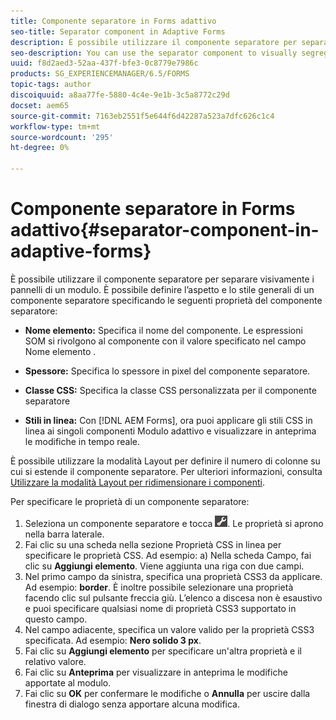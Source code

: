 ```yaml
---
title: Componente separatore in Forms adattivo
seo-title: Separator component in Adaptive Forms
description: È possibile utilizzare il componente separatore per separare visivamente sezioni di un modulo.
seo-description: You can use the separator component to visually segregate sections of a form.
uuid: f8d2aed3-52aa-437f-bfe3-0c8779e7986c
products: SG_EXPERIENCEMANAGER/6.5/FORMS
topic-tags: author
discoiquuid: a8aa77fe-5880-4c4e-9e1b-3c5a8772c29d
docset: aem65
source-git-commit: 7163eb2551f5e644f6d42287a523a7dfc626c1c4
workflow-type: tm+mt
source-wordcount: '295'
ht-degree: 0%

---
```



# Componente separatore in Forms adattivo{#separator-component-in-adaptive-forms}

È possibile utilizzare il componente separatore per separare visivamente i pannelli di un modulo. È possibile definire l’aspetto e lo stile generali di un componente separatore specificando le seguenti proprietà del componente separatore:

* **Nome elemento:** Specifica il nome del componente. Le espressioni SOM si rivolgono al componente con il valore specificato nel campo Nome elemento .
* **Spessore:** Specifica lo spessore in pixel del componente separatore.

* **Classe CSS:** Specifica la classe CSS personalizzata per il componente separatore

* **Stili in linea:** Con [!DNL AEM Forms], ora puoi applicare gli stili CSS in linea ai singoli componenti Modulo adattivo e visualizzare in anteprima le modifiche in tempo reale.

È possibile utilizzare la modalità Layout per definire il numero di colonne su cui si estende il componente separatore. Per ulteriori informazioni, consulta [Utilizzare la modalità Layout per ridimensionare i componenti](resize-using-layout-mode.md).

Per specificare le proprietà di un componente separatore:

1. Seleziona un componente separatore e tocca ![cmppr](assets/cmppr.png). Le proprietà si aprono nella barra laterale.
1. Fai clic su una scheda nella sezione Proprietà CSS in linea per specificare le proprietà CSS. Ad esempio: a) Nella scheda Campo, fai clic su **Aggiungi elemento**. Viene aggiunta una riga con due campi.
1. Nel primo campo da sinistra, specifica una proprietà CSS3 da applicare. Ad esempio: **border**. È inoltre possibile selezionare una proprietà facendo clic sul pulsante freccia giù. L’elenco a discesa non è esaustivo e puoi specificare qualsiasi nome di proprietà CSS3 supportato in questo campo.
1. Nel campo adiacente, specifica un valore valido per la proprietà CSS3 specificata. Ad esempio: **Nero solido 3 px**.
1. Fai clic su **Aggiungi elemento** per specificare un&#39;altra proprietà e il relativo valore.
1. Fai clic su **Anteprima** per visualizzare in anteprima le modifiche apportate al modulo.
1. Fai clic su **OK** per confermare le modifiche o **Annulla** per uscire dalla finestra di dialogo senza apportare alcuna modifica.

